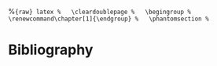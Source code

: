 %```{raw} latex
%   \cleardoublepage
%   \begingroup
%   \renewcommand\chapter[1]{\endgroup}
%   \phantomsection
%```

# Bibliography

```{bibliography} latex_templates/refs.bib
```